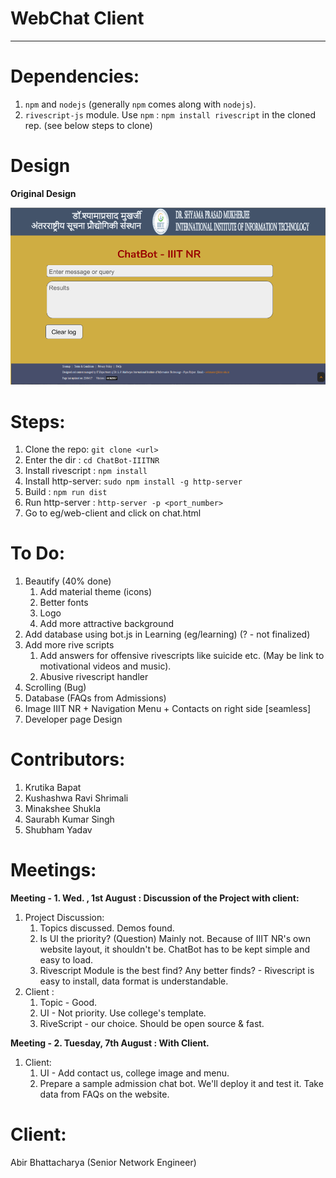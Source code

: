 WebChat Client
===================

- - - - 
# Dependencies: #

1. `npm` and `nodejs` (generally `npm` comes along with `nodejs`). 
2. `rivescript-js` module. Use `npm` : `npm install rivescript` in the cloned rep. (see below steps to clone)

# Design # 

**Original Design**

![Original design](https://github.com/krshrimali/ChatBot-IIITNR/blob/master/ChatBot-Design.png)

# Steps: # 

1. Clone the repo: `git clone <url>`
2. Enter the dir : `cd ChatBot-IIITNR`
3. Install rivescript : `npm install`
4. Install http-server: `sudo npm install -g http-server`
5. Build              : `npm run dist`
6. Run http-server    : `http-server -p <port_number>`
7. Go to eg/web-client and click on chat.html

# To Do: #

1. Beautify (40% done)
    1. Add material theme (icons)
    2. Better fonts
    3. Logo
    4. Add more attractive background
2. Add database using bot.js in Learning (eg/learning) (? - not finalized)
3. Add more rive scripts
    1. Add answers for offensive rivescripts like suicide etc. (May be link to
motivational videos and music).
    2. Abusive rivescript handler
4. Scrolling (Bug)
5. Database (FAQs from Admissions)
6. Image IIIT NR + Navigation Menu + Contacts on right side [seamless]
7. Developer page Design


# Contributors: #

1. Krutika Bapat
2. Kushashwa Ravi Shrimali
3. Minakshee Shukla
4. Saurabh Kumar Singh
5. Shubham Yadav

# Meetings: #
**Meeting - 1. Wed. , 1st August : Discussion of the Project with client:**

1. Project Discussion:
    1. Topics discussed. Demos found.
    2. Is UI the priority? (Question) Mainly not. Because of IIIT NR's own website layout, it shouldn't be. ChatBot has to be kept simple and easy to load.
    3. Rivescript Module is the best find? Any better finds? - Rivescript is easy to install, data format is understandable. 
2. Client :
    1. Topic - Good.
    2. UI - Not priority. Use college's template.
    3. RiveScript - our choice. Should be open source & fast.

**Meeting - 2. Tuesday, 7th August : With Client.**

1. Client:
    1. UI - Add contact us, college image and menu.
    2. Prepare a sample admission chat bot. We'll deploy it and test it. Take data from FAQs on the website.
# Client: #

Abir Bhattacharya
(Senior Network Engineer)
